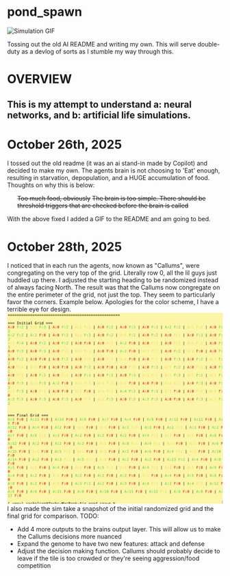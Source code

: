 # pond_spawn

![Simulation GIF](assets/gifs/sim_gif.gif)

Tossing out the old AI README and writing my own. This will serve double-duty as a devlog of sorts as I stumble my way through this.

# OVERVIEW
<h2>This is my attempt to understand a: neural networks, and b: artificial life simulations.</h2>

# October 26th, 2025
I tossed out the old readme (it was an ai stand-in made by Copilot) and decided to make my own. The agents brain is not choosing to 'Eat' enough, resulting in starvation, depopulation, and a HUGE accumulation of food. Thoughts on why this is below:
<ul>
    <s>Too much food, obviously</s>
    <s>The brain is too simple. There should be threshold triggers that are checked before the brain is called</s>
</ul>

With the above fixed I added a GIF to the README and am going to bed.

# October 28th, 2025
I noticed that in each run the agents, now known as "Callums", were congregating on the very top of the grid. Literally row 0, all the lil guys just huddled up there. I adjusted the starting heading to be randomized instead of always facing North. The result was that the Callums now congregate on the entire perimeter of the grid, not just the top. They seem to particularly favor the corners. Example below. Apologies for the color scheme, I have a terrible eye for design.
<img src="assets/10-28-grid.png">
I also made the sim take a snapshot of the initial randomized grid and the final grid for comparison.
TODO:
<ul>
    <li>Add 4 more outputs to the brains output layer. This will allow us to make the Callums decisions more nuanced</li>
    <li>Expand the genome to have two new features: attack and defense</li>
    <li>Adjust the decision making function. Callums should probably decide to leave if the tile is too crowded or they're seeing aggression/food competition</li>
</ul>